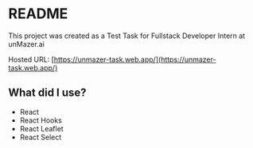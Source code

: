 # README

This project was created as a Test Task for Fullstack Developer Intern at unMazer.ai

Hosted URL: [https://unmazer-task.web.app/](https://unmazer-task.web.app/)

## What did I use?

- React
- React Hooks
- React Leaflet
- React Select
